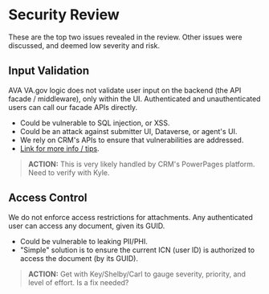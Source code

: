 # Security Review

These are the top two issues revealed in the review. Other issues were discussed, and deemed low severity and risk.

## Input Validation

AVA VA.gov logic does not validate user input on the backend (the API facade / middleware), only within the UI. Authenticated and unauthenticated users can call our facade APIs directly.

  * Could be vulnerable to SQL injection, or XSS.
  * Could be an attack against submitter UI, Dataverse, or agent's UI.
  * We rely on CRM's APIs to ensure that vulnerabilities are addressed.
  * [Link for more info / tips](https://cheatsheetseries.owasp.org/cheatsheets/Input_Validation_Cheat_Sheet.html).

> **ACTION:** This is very likely handled by CRM's PowerPages platform. Need to verify with Kyle.

## Access Control

We do not enforce access restrictions for attachments. Any authenticated user can access any document, given its GUID.

  * Could be vulnerable to leaking PII/PHI.
  * "Simple" solution is to ensure the current ICN (user ID) is authorized to access the document (by its GUID).

> **ACTION:** Get with Key/Shelby/Carl to gauge severity, priority, and level of effort. Is a fix needed?

